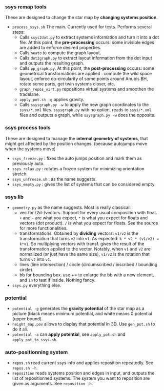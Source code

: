 
### ssys remap tools
These are designed to change the star map by **changing systems position**.

 - `process_ssys.sh` The main. Currently used for tests. Performs several steps:
    - Calls `ssys2dot.py` to extract systems information and turn it into a dot file. At this point, the __pre-processing__ occurs: some invisible edges are added to enforce desired properties.
    - Calls `neato` to compute the graph layout.
    - Calls `dot2graph.py` to extract layout information from the dot input and outputs the resulting graph.
    - Calls `pp_graph.py`. At this point, the __post-processing__ occurs: some geometrical transformations are applied : compute the wild space layout, enforce co-circularity of some points around Anubis BH, rotate some parts, get twin systems closer, etc.
    - `graph_repos_virt.py` repositions virtual systems and smoothen the tradelane.
    - `apply_pot.sh -g` applies gravity.
    - Calls `ssysgraph.py -w` to apply the new graph coordinates to the `ssys/*.xml` files. `ssysgraph.py` with no option, reads to `ssys/*.xml` files and outputs a graph, while `ssysgraph.py -w` does the opposite.

### ssys process tools
These are designed to manage the **internal geometry of systems**, that might get affected by the position changes. (because autojumps move when the systems move)

 - `ssys_freeze.py` : fixes the auto jumps position and mark them as previously auto.
 - `ssys_relax.py` : rotates a frozen system for minimizing orientation stretch.
 - `ssys_unfreeze.sh` : as the name suggests.
 - `ssys_empty.py` : gives the list of systems that can be considered empty.

### ssys lib
 - `geometry.py` as the name suggests. Most is really classical:
    - vec for (2d-)vectors. Support for every usual composition with float. `+` and `-` are what you expect, `*` is what you expect for floats and vectors (dot product). `/` is what you expect for floats. See the source for more functionalities.
    - transformations. Obtained by __dividing__ vectors: `v1/v2` is the transformation that turns `v2` into `v1`. As expected: `k * v2 * (v1/v2) = k*v1`. So multiplying vectors with transf. gives the result of the transformation applied to the vector. Notably, when `v1` and `v2` are normalized (or just have the same size), `v1/v2` is the rotation that turns `v2` into `v1`.
    - lines (line intersection) / circle (circumscribed / inscribed / bounding circle).
    - bb for bounding box. use += to enlarge the bb with a new element, and `in` to test if inside. Nothing fancy.
 - `ssys.py` everything else.

### potential
 - `potential -g` generates the __gravity potential__ of the star map as a picture (black means minimum potential, and white means 0 potential (upper bound).
 - `height_map.pov` allows to display that potential in 3D. Use `gen_pot.sh` to do it all.
 - `potential -a` can __apply potential__, see `apply_pot.sh` and `apply_pot_to_ssys.sh`.

### auto-positionning system
 - `repos.sh` read current ssys info and applies reposition repeatedly. See `repos.sh -h`.
 - `reposition` reads systems position and edges in input, and outputs the list of repositionned systems. The system you want to reposition are given as arguments. See `reposition -h`.
